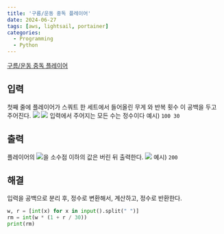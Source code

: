 ```yaml
---
title: '구름/운동 중독 플레이어'
date: 2024-06-27
tags: [aws, lightsail, portainer]
categories:
  - Programming
  - Python
---
```


[구름/운동 중독 플레이어](https://level.goorm.io/exam/195683/%EC%9A%B4%EB%8F%99-%EC%A4%91%EB%8F%85-%ED%94%8C%EB%A0%88%EC%9D%B4%EC%96%B4/quiz/1)

## 입력

첫째 줄에 플레이어가 스쿼트 한 세트에서 들어올린 무게 와 반복 횟수 이 공백을 두고 주어진다.
![](https://edu.goorm.io/texconverter?eq=1%20%5Cleq%20W%20%5Cleq%201%5C%3E000%5C%3E000)
![](https://edu.goorm.io/texconverter?eq=1%20%5Cleq%20R%20%5Cleq%20100)
입력에서 주어지는 모든 수는 정수이다
예시) `100 30`

## 출력

플레이어의 ![](https://edu.goorm.io/texconverter?eq=1%5Ctext%7BRM%7D)을 소수점 이하의 값은 버린 뒤 출력한다.
![](<https://edu.goorm.io/texconverter?eq=1%5Ctext%7BRM%7D%20%3D%20W%20%5Ctimes%20%5Cleft(1%20%2B%20%20%5Cfrac%7BR%7D%7B30%7D%20%5Cright)>)
예시) `200`

## 해결

입력을 공백으로 분리 후, 정수로 변환해서, 계산하고, 정수로 반환한다.

```python
w, r = [int(x) for x in input().split(" ")]
rm = int(w * (1 + r / 30))
print(rm)
```
